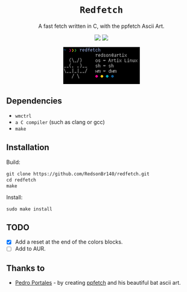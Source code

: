 <h1 align="center"><code>Redfetch</code></h1>
<p align="center">A fast fetch written in C, with the ppfetch Ascii Art.</p>
<p align="center">
<img src="https://github.com/RedsonBr140/Redfetch/actions/workflows/checks.yml/badge.svg"> 
<!--<img src="https://img.shields.io/github/commits-since/RedsonBr140/Redfetch/latest/main"> -->
<img src="https://img.shields.io/github/license/RedsonBr140/Redfetch?style=flat">
</p>

<p align="center">
<a href="screenshot.png">
  <img src="screenshot.png">
</a>
</p>

## Dependencies
 - `wmctrl`
 - `a C compiler` (such as clang or gcc)
 - `make`
## Installation
Build:
```
git clone https://github.com/RedsonBr140/redfetch.git
cd redfetch
make
```
Install:
```
sudo make install
```
## TODO
 - [X] Add a reset at the end of the colors blocks.
 - [  ] Add to AUR.
## Thanks to
 - [Pedro Portales](https://github.com/pedroportales) - by creating [ppfetch](https://github.com/pedroportales/ppfetch) and his beautiful bat ascii art.
